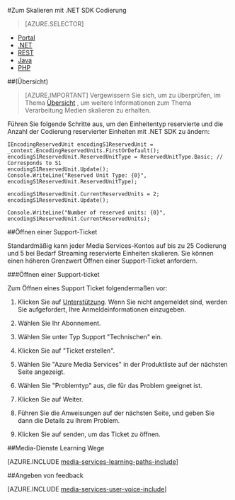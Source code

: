 <properties 
    pageTitle="So fügen Sie Codierung Einheiten" 
    description="Erfahren Sie, wie das Hinzufügen von Codierung Einheiten mit .NET"  
    services="media-services" 
    documentationCenter="" 
    authors="juliako" 
    manager="erikre" 
    editor=""/>

<tags 
    ms.service="media-services" 
    ms.workload="media" 
    ms.tgt_pltfrm="na" 
    ms.devlang="na" 
    ms.topic="article" 
    ms.date="09/01/2016"
    ms.author="juliako;milangada;gtrifonov"/>


#<a name="how-to-scale-encoding-with-net-sdk"></a>Zum Skalieren mit .NET SDK Codierung

> [AZURE.SELECTOR]
- [Portal](media-services-portal-scale-media-processing.md )
- [.NET](media-services-dotnet-encoding-units.md)
- [REST](https://msdn.microsoft.com/library/azure/dn859236.aspx)
- [Java](https://github.com/southworkscom/azure-sdk-for-media-services-java-samples)
- [PHP](https://github.com/Azure/azure-sdk-for-php/tree/master/examples/MediaServices)

##<a name="overview"></a>(Übersicht)

>[AZURE.IMPORTANT] Vergewissern Sie sich, um zu überprüfen, im Thema [Übersicht](media-services-scale-media-processing-overview.md) , um weitere Informationen zum Thema Verarbeitung Medien skalieren zu erhalten.
 
Führen Sie folgende Schritte aus, um den Einheitentyp reservierte und die Anzahl der Codierung reservierter Einheiten mit .NET SDK zu ändern:

    IEncodingReservedUnit encodingS1ReservedUnit = _context.EncodingReservedUnits.FirstOrDefault();
    encodingS1ReservedUnit.ReservedUnitType = ReservedUnitType.Basic; // Corresponds to S1
    encodingS1ReservedUnit.Update();
    Console.WriteLine("Reserved Unit Type: {0}", encodingS1ReservedUnit.ReservedUnitType);
    
    encodingS1ReservedUnit.CurrentReservedUnits = 2;
    encodingS1ReservedUnit.Update();
    
    Console.WriteLine("Number of reserved units: {0}", encodingS1ReservedUnit.CurrentReservedUnits);

##<a name="opening-a-support-ticket"></a>Öffnen einer Support-Ticket

Standardmäßig kann jeder Media Services-Kontos auf bis zu 25 Codierung und 5 bei Bedarf Streaming reservierte Einheiten skalieren. Sie können einen höheren Grenzwert Öffnen einer Support-Ticket anfordern.

###<a name="open-a-support-ticket"></a>Öffnen einer Support-ticket

Zum Öffnen eines Support Ticket folgendermaßen vor:

1. Klicken Sie auf [Unterstützung](https://manage.windowsazure.com/?getsupport=true). Wenn Sie nicht angemeldet sind, werden Sie aufgefordert, Ihre Anmeldeinformationen einzugeben.

1. Wählen Sie Ihr Abonnement.

1. Wählen Sie unter Typ Support "Technischen" ein.

1. Klicken Sie auf "Ticket erstellen".

1. Wählen Sie "Azure Media Services" in der Produktliste auf der nächsten Seite angezeigt.

1. Wählen Sie "Problemtyp" aus, die für das Problem geeignet ist.

1. Klicken Sie auf Weiter.

1. Führen Sie die Anweisungen auf der nächsten Seite, und geben Sie dann die Details zu Ihrem Problem.

1. Klicken Sie auf senden, um das Ticket zu öffnen.



##<a name="media-services-learning-paths"></a>Media-Dienste Learning Wege

[AZURE.INCLUDE [media-services-learning-paths-include](../../includes/media-services-learning-paths-include.md)]

##<a name="provide-feedback"></a>Angeben von feedback

[AZURE.INCLUDE [media-services-user-voice-include](../../includes/media-services-user-voice-include.md)]
